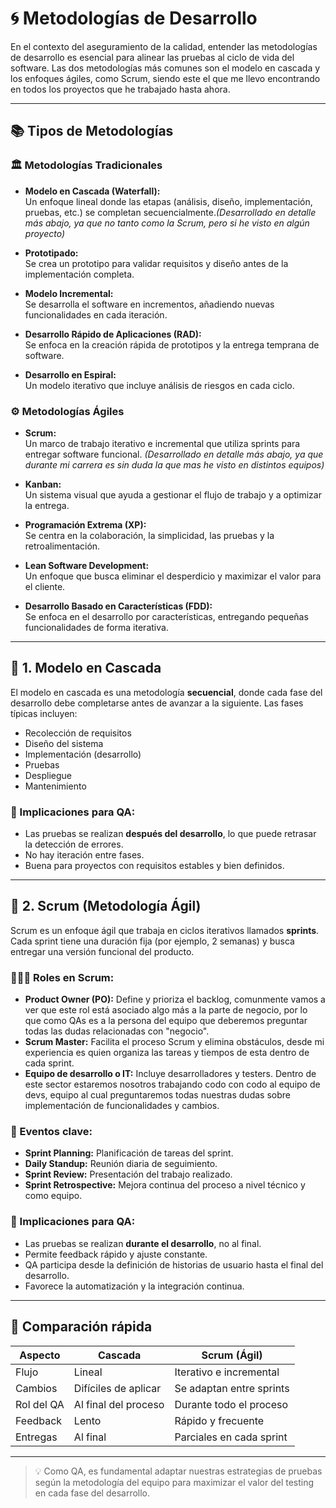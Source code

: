 # 🌀 Metodologías de Desarrollo

En el contexto del aseguramiento de la calidad, entender las metodologías de desarrollo es esencial para alinear las pruebas al ciclo de vida del software. Las dos metodologías más comunes son el modelo en cascada y los enfoques ágiles, como Scrum, siendo este el que me llevo encontrando en todos los proyectos que he trabajado hasta ahora.

---

## 📚 Tipos de Metodologías

### 🏛️ Metodologías Tradicionales

- **Modelo en Cascada (Waterfall):**  
  Un enfoque lineal donde las etapas (análisis, diseño, implementación, pruebas, etc.) se completan secuencialmente.*(Desarrollado en detalle más abajo, ya que no tanto como la Scrum, pero si he visto en algún proyecto)*

- **Prototipado:**  
  Se crea un prototipo para validar requisitos y diseño antes de la implementación completa.

- **Modelo Incremental:**  
  Se desarrolla el software en incrementos, añadiendo nuevas funcionalidades en cada iteración.

- **Desarrollo Rápido de Aplicaciones (RAD):**  
  Se enfoca en la creación rápida de prototipos y la entrega temprana de software.

- **Desarrollo en Espiral:**  
  Un modelo iterativo que incluye análisis de riesgos en cada ciclo.

### ⚙️ Metodologías Ágiles

- **Scrum:**  
  Un marco de trabajo iterativo e incremental que utiliza sprints para entregar software funcional. *(Desarrollado en detalle más abajo, ya que durante mi carrera es sin duda la que mas he visto en distintos equipos)*

- **Kanban:**  
  Un sistema visual que ayuda a gestionar el flujo de trabajo y a optimizar la entrega.

- **Programación Extrema (XP):**  
  Se centra en la colaboración, la simplicidad, las pruebas y la retroalimentación.

- **Lean Software Development:**  
  Un enfoque que busca eliminar el desperdicio y maximizar el valor para el cliente.

- **Desarrollo Basado en Características (FDD):**  
  Se enfoca en el desarrollo por características, entregando pequeñas funcionalidades de forma iterativa.

---

## 🌊 1. Modelo en Cascada

El modelo en cascada es una metodología **secuencial**, donde cada fase del desarrollo debe completarse antes de avanzar a la siguiente. Las fases típicas incluyen:

- Recolección de requisitos
- Diseño del sistema
- Implementación (desarrollo)
- Pruebas
- Despliegue
- Mantenimiento

### 🧪 Implicaciones para QA:

- Las pruebas se realizan **después del desarrollo**, lo que puede retrasar la detección de errores.
- No hay iteración entre fases.
- Buena para proyectos con requisitos estables y bien definidos.

---

## 🧭 2. Scrum (Metodología Ágil)

Scrum es un enfoque ágil que trabaja en ciclos iterativos llamados **sprints**. Cada sprint tiene una duración fija (por ejemplo, 2 semanas) y busca entregar una versión funcional del producto.

### 🧑‍🤝‍🧑 Roles en Scrum:
- **Product Owner (PO):** Define y prioriza el backlog, comunmente vamos a ver que este rol está asociado algo más a la parte de negocio, por lo que como QAs es a la persona del equipo que deberemos preguntar todas las dudas relacionadas con "negocio".
- **Scrum Master:** Facilita el proceso Scrum y elimina obstáculos, desde mi experiencia es quien organiza las tareas y tiempos de esta dentro de cada sprint.
- **Equipo de desarrollo o IT:** Incluye desarrolladores y testers. Dentro de este sector estaremos nosotros trabajando codo con codo al equipo de devs, equipo al cual preguntaremos todas nuestras dudas sobre implementación de funcionalidades y cambios.

### 📅 Eventos clave:
- **Sprint Planning:** Planificación de tareas del sprint.
- **Daily Standup:** Reunión diaria de seguimiento.
- **Sprint Review:** Presentación del trabajo realizado.
- **Sprint Retrospective:** Mejora continua del proceso a nivel técnico y como equipo.

### 🧪 Implicaciones para QA:
- Las pruebas se realizan **durante el desarrollo**, no al final.
- Permite feedback rápido y ajuste constante.
- QA participa desde la definición de historias de usuario hasta el final del desarrollo.
- Favorece la automatización y la integración continua.

---

## 📌 Comparación rápida

| Aspecto            | Cascada                           | Scrum (Ágil)                    |
|--------------------|------------------------------------|----------------------------------|
| Flujo              | Lineal                             | Iterativo e incremental         |
| Cambios            | Difíciles de aplicar               | Se adaptan entre sprints        |
| Rol del QA         | Al final del proceso               | Durante todo el proceso         |
| Feedback           | Lento                              | Rápido y frecuente              |
| Entregas           | Al final                           | Parciales en cada sprint        |

---

> 💡 Como QA, es fundamental adaptar nuestras estrategias de pruebas según la metodología del equipo para maximizar el valor del testing en cada fase del desarrollo.
